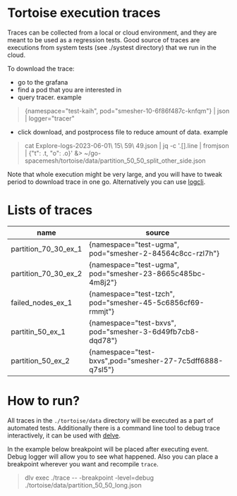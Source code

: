 Tortoise execution traces
===

Traces can be collected from a local or cloud environment, and they are meant to be used as a regression tests. Good source of traces are executions from system tests (see ./systest directory) that we run in the cloud.

To download the trace:
- go to the grafana
- find a pod that you are interested in
- query tracer. example
> {namespace="test-kaih", pod="smesher-10-6f86f487c-knfqm"} | json | logger="tracer"
- click download, and postprocess file to reduce amount of data. example
> cat Explore-logs-2023-06-01\ 15\ 59\ 49.json |  jq -c '.[].line | fromjson | {"t": .t, "o": .o}' &> ~/go-spacemesh/tortoise/data/partition_50_50_split_other_side.json

Note that whole execution might be very large, and you will have to tweak period to download trace in one go. Alternatively you can use [logcli](https://grafana.com/docs/loki/latest/tools/logcli/).

Lists of traces
===

<Add a short note a
bout trace and how you collected it here>

| name | source |
| ---  | ---    |
| partition_70_30_ex_1 | {namespace="test-ugma", pod="smesher-2-84564c8cc-rzl7h"} |
| partition_70_30_ex_2 | {namespace="test-ugma", pod="smesher-23-8665c485bc-4m8j2"}|
| failed_nodes_ex_1 | {namespace="test-tzch", pod="smesher-45-5c6856cf69-rmmjt"} |
| partitin_50_ex_1 | {namespace="test-bxvs", pod="smesher-3-6d49fb7cb8-dqd78"} |
| partition_50_ex_2 | {namespace="test-bxvs",pod="smesher-27-7c5dff6888-q7sl5"}|


How to run?
===

All traces in the `./tortoise/data` directory will be executed as a part of automated tests. Additionally there is a command line tool to debug trace interactively, it can be used with [delve](https://github.com/go-delve/delve).

In the example below breakpoint will be placed after executing event. Debug logger will allow you to see what happened. Also you can place a breakpoint wherever you want and recompile `trace`.

> dlv exec ./trace -- -breakpoint -level=debug ./tortoise/data/partition_50_50_long.json